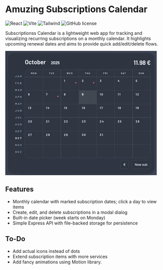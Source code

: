 # Amuzing Subscriptions Calendar

![React](https://img.shields.io/badge/react-%2361DAFB.svg?style=for-the-badge&logo=react&logoColor=white) ![Vite](https://img.shields.io/badge/vite-%23646CFF.svg?style=for-the-badge&logo=vite&logoColor=white) ![Tailwind](https://img.shields.io/badge/Tailwind_CSS-grey?style=for-the-badge&logo=tailwind-css&logoColor=38B2AC) ![GitHub license](https://img.shields.io/github/license/gkalian/timeline-generator?style=for-the-badge)

Subscriptionss Calendar is a lightweight web app for tracking and visualizing recurring subscriptions on a monthly calendar. It highlights upcoming renewal dates and aims to provide quick add/edit/delete flows.

![](sc-preview.png)

## Features

- Monthly calendar with marked subscription dates; click a day to view items
- Create, edit, and delete subscriptions in a modal dialog
- Built-in date picker (week starts on Monday)
- Simple Express API with file-backed storage for persistence

## Το-Do

- Add actual icons instead of dots
- Extend subscription items with more services
- Add fancy animations using Motion library.
